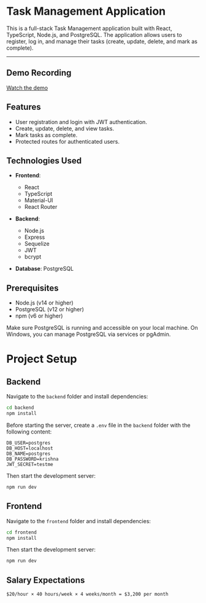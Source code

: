 # Task Management Application

This is a full-stack Task Management application built with React, TypeScript, Node.js, and PostgreSQL. The application allows users to register, log in, and manage their tasks (create, update, delete, and mark as complete).

---

## Demo Recording

[Watch the demo](https://uic.zoom.us/rec/share/v346_DxGSiuPdzXsQ9yXcKL5LVIIMOTIHmx8H7hOPtJ60cNg9xWbZ1PA-VlLFwdF.mmAct0XmHZikrFT4?startTime=1740284176000)

## Features

- User registration and login with JWT authentication.
- Create, update, delete, and view tasks.
- Mark tasks as complete.
- Protected routes for authenticated users.

## Technologies Used

- **Frontend**:

  - React
  - TypeScript
  - Material-UI
  - React Router

- **Backend**:

  - Node.js
  - Express
  - Sequelize
  - JWT
  - bcrypt

- **Database**: PostgreSQL

## Prerequisites

- Node.js (v14 or higher)
- PostgreSQL (v12 or higher)
- npm (v6 or higher)

Make sure PostgreSQL is running and accessible on your local machine. On Windows, you can manage PostgreSQL via services or pgAdmin.

# Project Setup

## Backend

Navigate to the `backend` folder and install dependencies:

```sh
cd backend
npm install
```

Before starting the server, create a `.env` file in the `backend` folder with the following content:

```
DB_USER=postgres
DB_HOST=localhost
DB_NAME=postgres
DB_PASSWORD=krishna
JWT_SECRET=testme
```

Then start the development server:

```sh
npm run dev
```

## Frontend

Navigate to the `frontend` folder and install dependencies:

```sh
cd frontend
npm install
```

Then start the development server:

```sh
npm run dev
```

## Salary Expectations

```
$20/hour × 40 hours/week × 4 weeks/month = $3,200 per month
```

